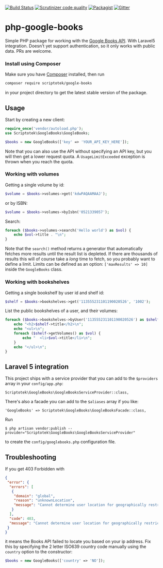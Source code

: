 [![Build Status](https://img.shields.io/travis/scriptotek/php-google-books.svg)](https://travis-ci.org/scriptotek/php-google-books)
[![Scrutinizer code quality](https://scrutinizer-ci.com/g/scriptotek/php-google-books/badges/quality-score.png?b=master)](https://scrutinizer-ci.com/g/scriptotek/php-google-books/?branch=master)
[![Packagist](https://img.shields.io/packagist/v/scriptotek/google-books.svg)](https://packagist.org/packages/scriptotek/google-books)
[![Gitter](https://badges.gitter.im/scriptotek/php-google-books.svg)](https://gitter.im/scriptotek/php-google-books?utm_source=badge&utm_medium=badge&utm_campaign=pr-badge)

# php-google-books

Simple PHP package for working with the [Google Books API](https://developers.google.com/books/docs/v1/reference/). With Laravel5 integration.
Doesn't yet support authentication, so it only works with public data.
PRs are welcome.

### Install using Composer

Make sure you have [Composer](https://getcomposer.org) installed, then run

```bash
composer require scriptotek/google-books
```

in your project directory to get the latest stable version of the package.

## Usage

Start by creating a new client:

```php
require_once('vendor/autoload.php');
use Scriptotek\GoogleBooks\GoogleBooks;

$books = new GoogleBooks(['key' => 'YOUR_API_KEY_HERE']);
```

Note that you can also use the API without specifying an API key,
but you will then get a lower request quota. A `UsageLimitExceeded`
exception is thrown when you reach the quota.

### Working with volumes

Getting a single volume by id:

```php
$volume = $books->volumes->get('kdwPAQAAMAAJ');
```

or by ISBN:

```php
$volume = $books->volumes->byIsbn('0521339057');
```

Search:

```php
foreach ($books->volumes->search('Hello world') as $vol) {
    echo $vol->title . "\n";
}
```

Note that the `search()` method returns a generator
that automatically fetches more results until the result
list is depleted. If there are thousands of results this will of course take a *long*
time to fetch, so you probably want to define a limit. Limits  can be defined as an option: `['maxResults' => 10]` inside the `GoogleBooks` class.

### Working with bookshelves

Getting a single bookshelf by user id and shelf id:

```php
$shelf = $books->bookshelves->get('113555231101190020526', '1002');
```

List the public bookshelves of a user, and their volumes:

```php
foreach ($books->bookshelves->byUser('113555231101190020526') as $shelf) {
    echo "<h2>$shelf->title</h2>\n";
    echo "<ul>\n";
    foreach ($shelf->getVolumes() as $vol) {
        echo "  <li>$vol->title</li>\n";
    }
    echo "</ul>\n";
}
```

## Laravel 5 integration

This project ships with a service provider that you can add to the
`$providers` array in your `config/app.php`:

    Scriptotek\GoogleBooks\GoogleBooksServiceProvider::class,

There's also a facade you can add to the `$aliases` array if you like:

    'GoogleBooks' => Scriptotek\GoogleBooks\GoogleBooksFacade::class,

Run

    $ php artisan vendor:publish --provider="Scriptotek\GoogleBooks\GoogleBooksServiceProvider"

to create the `config/googlebooks.php` configuration file.

## Troubleshooting

If you get 403 Forbidden with

```json
{
 "error": {
  "errors": [
   {
    "domain": "global",
    "reason": "unknownLocation",
    "message": "Cannot determine user location for geographically restricted operation."
   }
  ],
  "code": 403,
  "message": "Cannot determine user location for geographically restricted operation."
 }
}
```

it means the Books API failed to locate you based on your ip address. Fix this
by specifying the 2 letter ISO639 country code manually using the `country`
option to the constructor:

```php
$books = new GoogleBooks(['country' => 'NO']);
```
